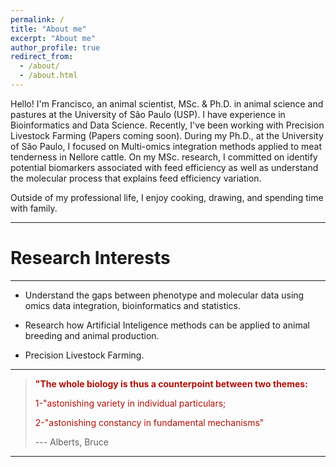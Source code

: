 ```yaml
---
permalink: /
title: "About me"
excerpt: "About me"
author_profile: true
redirect_from: 
  - /about/
  - /about.html
---
```


Hello! I'm Francisco, an animal scientist, MSc. & Ph.D. in animal science and pastures at the University of São Paulo (USP). I have experience in Bioinformatics and Data Science. Recently, I've been working with Precision Livestock Farming (Papers coming soon). During my Ph.D., at the University of São Paulo, I focused on Multi-omics integration methods applied to meat tenderness in Nellore cattle. On my MSc. research, I committed on identify potential biomarkers associated with feed efficiency as well as understand the molecular process that explains feed efficiency variation.

Outside of my professional life, I enjoy cooking, drawing, and spending time with family.

------

Research Interests
======
------
* Understand the gaps between phenotype and molecular data using omics data integration, bioinformatics and statistics.

* Research how Artificial Inteligence methods can be applied to animal breeding and animal production.

* Precision Livestock Farming.

------

>
><b><span style="color:#B10E06">"The whole biology is thus a counterpoint between two themes:</span></b>
>
><span style="color:#B10E06">1-"astonishing variety in individual particulars;</span>
>
><span style="color:#B10E06">2-"astonishing constancy in fundamental mechanisms"</span>
>
>--- Alberts, Bruce
>

-------
